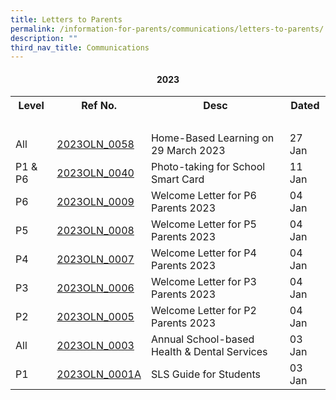 ```yaml
---
title: Letters to Parents
permalink: /information-for-parents/communications/letters-to-parents/
description: ""
third_nav_title: Communications
---
```

<h4 style="text-align: center;"><strong>2023</strong></h4>
<table class="iveo_table ives_tab_1 ive_eobj_left">
<tbody>
<tr>
<th>Level</th>
<th>Ref No.</th>
<th>Desc</th>
<th>Dated</th>
</tr>
<tr>
<td>&nbsp;</td>
<td>&nbsp;</td>
<td>&nbsp;</td>
<td>&nbsp;</td>
</tr>
<tr>
<td>All</td>
<td><a href="/files/PGLetters/2023OLN_0058 - HBL 2023 on 29 March 2023.pdf" target="_blank" rel="noopener">2023OLN_0058</a></td>
<td>Home-Based Learning on 29 March 2023</td>
<td>27 Jan</td>
</tr>	
<tr>
<td>P1 & P6</td>
<td><a href="/files/PGLetters/2023OLN_0040 - Photo-taking for School Smart Card.pdf" target="_blank" rel="noopener">2023OLN_0040</a></td>
<td>Photo-taking for School Smart Card</td>
<td>11 Jan</td>
</tr>	
	<tr>
<td>P6</td>
<td><a href="/files/PGLetters/2023OLN_0009 - Welcome Letter for P6 Parents 2023.pdf" target="_blank" rel="noopener">2023OLN_0009</a></td>
<td>Welcome Letter for P6 Parents 2023</td>
<td>04 Jan</td>
</tr>
<tr>
<td>P5</td>
<td><a href="/files/PGLetters/2023OLN_0008 - Welcome Letter for P5 Parents 2023.pdf" target="_blank" rel="noopener">2023OLN_0008</a></td>
<td>Welcome Letter for P5 Parents 2023</td>
<td>04 Jan</td>
</tr>
	<tr>
<td>P4</td>
<td><a href="/files/PGLetters/2023OLN_0007 - Welcome Letter for P4 Parents 2023.pdf" target="_blank" rel="noopener">2023OLN_0007</a></td>
<td>Welcome Letter for P4 Parents 2023</td>
<td>04 Jan</td>
</tr>
<tr>
<td>P3</td>
<td><a href="/files/PGLetters/2023OLN_0006 - Welcome Letter for P3 Parents 2023.pdf" target="_blank" rel="noopener">2023OLN_0006</a></td>
<td>Welcome Letter for P3 Parents 2023</td>
<td>04 Jan</td>
</tr>
<tr>
<td>P2</td>
<td><a href="/files/PGLetters/2023OLN_0005 - Welcome Letter for P2 Parents 2023.pdf" target="_blank" rel="noopener">2023OLN_0005</a></td>
<td>Welcome Letter for P2 Parents 2023</td>
<td>04 Jan</td>
</tr>
<tr>
<td>All</td>
<td><a href="/files/PGLetters/2023OLN_0003 - Annual School-based Health & Dental Services.pdf" target="_blank" rel="noopener">2023OLN_0003</a></td>
<td>Annual School-based Health & Dental Services</td>
<td>03 Jan</td>
</tr>
	<tr>
<td>P1</td>
<td><a href="/files/PGLetters/2023OLN_0001A - SLS ANNEX A & B.pdf" target="_blank" rel="noopener">2023OLN_0001A</a></td>
<td>SLS Guide for Students</td>
<td>03 Jan</td>
</tr>
	</tbody>
	</table>